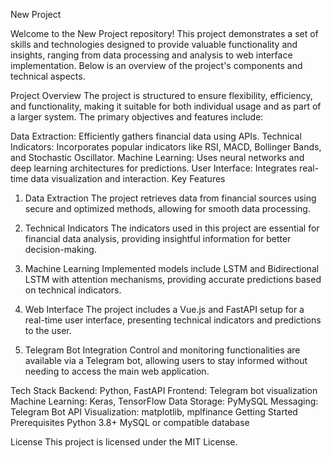 New Project

Welcome to the New Project repository! This project demonstrates a set of skills and technologies designed to provide valuable functionality and insights, ranging from data processing and analysis to web interface implementation. Below is an overview of the project's components and technical aspects.

Project Overview
The project is structured to ensure flexibility, efficiency, and functionality, making it suitable for both individual usage and as part of a larger system. The primary objectives and features include:

Data Extraction: Efficiently gathers financial data using APIs.
Technical Indicators: Incorporates popular indicators like RSI, MACD, Bollinger Bands, and Stochastic Oscillator.
Machine Learning: Uses neural networks and deep learning architectures for predictions.
User Interface: Integrates real-time data visualization and interaction.
Key Features
1. Data Extraction
The project retrieves data from financial sources using secure and optimized methods, allowing for smooth data processing.

2. Technical Indicators
The indicators used in this project are essential for financial data analysis, providing insightful information for better decision-making.

3. Machine Learning
Implemented models include LSTM and Bidirectional LSTM with attention mechanisms, providing accurate predictions based on technical indicators.

4. Web Interface
The project includes a Vue.js and FastAPI setup for a real-time user interface, presenting technical indicators and predictions to the user.

5. Telegram Bot Integration
Control and monitoring functionalities are available via a Telegram bot, allowing users to stay informed without needing to access the main web application.

Tech Stack
Backend: Python, FastAPI
Frontend: Telegram bot visualization
Machine Learning: Keras, TensorFlow
Data Storage: PyMySQL
Messaging: Telegram Bot API
Visualization: matplotlib, mplfinance
Getting Started
Prerequisites
Python 3.8+
MySQL or compatible database

License
This project is licensed under the MIT License.

